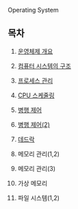 Operating System

## **목차**

1. [운영체제 개요](./Chapter1_OS_Summary/README.md)

2. [컴퓨터 시스템의 구조](./Chapter2_Computer_Architecture/README.md)

3. [프로세스 관리](./Chapter3_OS_Process/README.md)

4. [CPU 스케줄링](./Chapter4_Process_Management/README.md)

5. [병행 제어](./Chapter5/README.md)

6. [병행 제어(2)](./Chapter6_Process_Synchronization/README.md)

7. [데드락](./Chapter7_Deadlock/README.md)

8. 메모리 관리(1,2)

9. 메모리 관리(3)

10. 가상 메모리

11. 파일 시스템(1,2)
